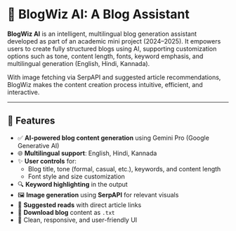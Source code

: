 # 📝 BlogWiz AI: A Blog Assistant

**BlogWiz AI** is an intelligent, multilingual blog generation assistant developed as part of an academic mini project (2024–2025). It empowers users to create fully structured blogs using AI, supporting customization options such as tone, content length, fonts, keyword emphasis, and multilingual generation (English, Hindi, Kannada). 

With image fetching via SerpAPI and suggested article recommendations, BlogWiz makes the content creation process intuitive, efficient, and interactive.

---

## 🌟 Features

- ✅ **AI-powered blog content generation** using Gemini Pro (Google Generative AI)
- 🌐 **Multilingual support**: English, Hindi, Kannada
- ✨ **User controls** for:
  - Blog title, tone (formal, casual, etc.), keywords, and content length
  - Font style and size customization
- 🔍 **Keyword highlighting** in the output
- 🖼️ **Image generation** using **SerpAPI** for relevant visuals
- 🔗 **Suggested reads** with direct article links
- 💾 **Download blog** content as `.txt`
- 🎨 Clean, responsive, and user-friendly UI

